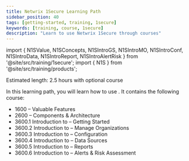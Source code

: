```yaml
---
title: Netwrix 1Secure Learning Path
sidebar_position: 40
tags: [getting-started, training, 1secure]
keywords: [training, course, 1secure]
description: "Learn to use Netwrix 1Secure through courses"
---
```


import { N1SValue, N1SConcepts, N1SIntroGS, N1SIntroMO, N1SIntroConf, N1SIntroData, N1SIntroReport, N1SIntroAlertRisk } from '@site/src/training/1secure';
import { N1S } from '@site/src/training/products';


Estimated length: 2.5 hours with optional course

In this learning path, you will learn how to use <N1S />. It contains the following course:

* 1600 <N1S /> – Valuable Features
* 2600 <N1S /> – Components & Architecture
* 3600.1 Introduction to <N1S /> – Getting Started
* 3600.2 Introduction to <N1S /> – Manage Organizations
* 3600.3 Introduction to <N1S /> – Configuration
* 3600.4 Introduction to <N1S /> – Data Sources
* 3600.5 Introduction to <N1S /> – Reports
* 3600.6 Introduction to <N1S /> – Alerts & Risk Assessment

<N1SValue />

<N1SConcepts />

<N1SIntroGS />

<N1SIntroMO />

<N1SIntroConf />

<N1SIntroData />

<N1SIntroReport />

<N1SIntroAlertRisk />

